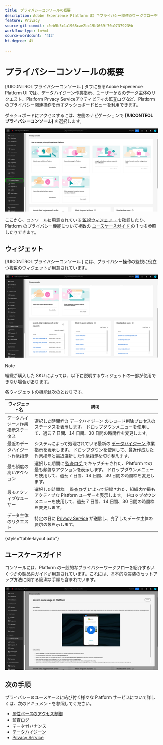 ```yaml
---
title: プライバシーコンソールの概要
description: Adobe Experience Platform UI でプライバシー関連のワークフローを監視する方法について説明します。
feature: Privacy
source-git-commit: c0eb5b5c3a1968cae2bc19b7669f70a97379239b
workflow-type: tm+mt
source-wordcount: '412'
ht-degree: 4%

---
```


# プライバシーコンソールの概要

[!UICONTROL  プライバシーコンソール ] タブにあるAdobe Experience Platform UI では、データハイジーン作業指示、ユーザーからのデータ主体のリクエスト、Platform Privacy Serviceアクティビティの監査ログなど、Platform のプライバシー関連操作を示すダッシュボードビューを利用できます。

ダッシュボードにアクセスするには、左側のナビゲーションで **[!UICONTROL プライバシーコンソール]** を選択します。

![Platform UI の左側のナビゲーションで [!UICONTROL  プライバシーコンソール ] が選択されていることを示す画像 ](../images/governance-privacy-security/privacy-console/left-nav.png)

ここから、コンソールに用意されている [ 監視ウィジェット ](#widgets) を確認したり、Platform のプライバシー機能について複数の [ ユースケースガイド ](#use-case-guides) の 1 つを参照したりできます。

## ウィジェット

[!UICONTROL  プライバシーコンソール ] には、プライバシー操作の監視に役立つ複数のウィジェットが用意されています。

![Platform UI の左側のナビゲーションで [!UICONTROL  プライバシーコンソール ] が選択されていることを示す画像 ](../images/governance-privacy-security/privacy-console/widgets.png)

>[!NOTE]
>
>組織が購入した SKU によっては、以下に説明するウィジェットの一部が使用できない場合があります。

各ウィジェットの機能は次のとおりです。

| ウィジェット名 | 説明 |
| --- | --- |
| データハイジーン作業指示ステータス | 選択した時間枠の [ データハイジーン ](../../hygiene/home.md) のレコード削除プロセスのステータスを表示します。 ドロップダウンメニューを使用して、過去 7 日間、14 日間、30 日間の時間枠を変更します。 |
| 最近のデータハイジーン作業指示 | システムによって処理されている最新の [ データハイジーン ](../../hygiene/home.md) 作業指示を表示します。 ドロップダウンを使用して、最近作成した作業指示と最近更新した作業指示を切り替えます。 |
| 最も頻度の高いアクション | 選択した期間に [ 監査ログ ](./audit-logs/overview.md) でキャプチャされた、Platform での最も頻繁なアクションを表示します。 ドロップダウンメニューを使用して、過去 7 日間、14 日間、30 日間の時間枠を変更します。 |
| 最もアクティブなユーザー | 選択した時間枠、[ 監査ログ ](./audit-logs/overview.md) によって記録された、組織内で最もアクティブな Platform ユーザーを表示します。 ドロップダウンメニューを使用して、過去 7 日間、14 日間、30 日間の時間枠を変更します。 |
| データ主体のリクエスト | 特定の日に [Privacy Service](../../privacy-service/home.md) が送信し、完了したデータ主体の要求の数を示します。 |

{style="table-layout:auto"}

## ユースケースガイド

コンソールには、Platform の一般的なプライバシーワークフローを紹介するいくつかの製品内ガイドが用意されています。これには、基本的な実装のセットアップ方法に関する簡潔な手順も含まれています。

![Platform UI の左側のナビゲーションで [!UICONTROL  プライバシーコンソール ] が選択されていることを示す画像 ](../images/governance-privacy-security/privacy-console/use-case-guide.png)

## 次の手順

プライバシーのユースケースに結び付く様々な Platform サービスについて詳しくは、次のドキュメントを参照してください。

* [属性ベースのアクセス制御](../../access-control/abac/overview.md)
* [監査ログ](./audit-logs/overview.md)
* [データガバナンス](../../data-governance/home.md)
* [データハイジーン](../../hygiene/home.md)
* [Privacy Service](../../privacy-service/home.md)
